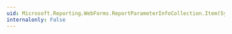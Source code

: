 ```yaml
---
uid: Microsoft.Reporting.WebForms.ReportParameterInfoCollection.Item(System.String)
internalonly: False
---
```

